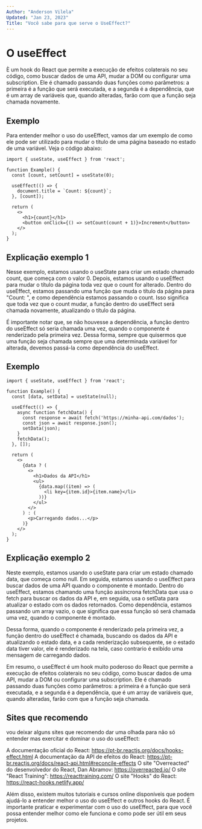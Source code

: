 ```yaml
---
Author: "Anderson Vilela"
Updated: "Jan 23, 2023"
Title: "Você sabe para que serve o UseEffect?"
---
```




# O useEffect
È um hook do React que permite a execução de efeitos colaterais no seu código, como buscar dados de uma API, mudar a DOM ou configurar uma subscription. Ele é chamado passando duas funções como parâmetros: a primeira é a função que será executada, e a segunda é a dependência, que é um array de variáveis que, quando alteradas, farão com que a função seja chamada novamente.


## Exemplo
Para entender melhor o uso do useEffect, vamos dar um exemplo de como ele pode ser utilizado para mudar o título de uma página baseado no estado de uma variável. Veja o código abaixo:

```js{6-8} 
import { useState, useEffect } from 'react';

function Example() {
  const [count, setCount] = useState(0);

  useEffect(() => {
    document.title = `Count: ${count}`;
  }, [count]);

  return (
    <>
      <h1>{count}</h1>
      <button onClick={() => setCount(count + 1)}>Increment</button>
    </>
  );
}
```
## Explicação exemplo 1
Nesse exemplo, estamos usando o useState para criar um estado chamado count, que começa com o valor 0. Depois, estamos usando o useEffect para mudar o título da página toda vez que o count for alterado. Dentro do useEffect, estamos passando uma função que muda o título da página para "Count: <valor de count />", e como dependência estamos passando o count. Isso significa que toda vez que o count mudar, a função dentro do useEffect será chamada novamente, atualizando o título da página.

É importante notar que, se não houvesse a dependência, a função dentro do useEffect só seria chamada uma vez, quando o componente é renderizado pela primeira vez. Dessa forma, sempre que quisermos que uma função seja chamada sempre que uma determinada variável for alterada, devemos passá-la como dependência do useEffect.


## Exemplo 

```js{6-13}
import { useState, useEffect } from 'react';

function Example() {
  const [data, setData] = useState(null);

  useEffect(() => {
    async function fetchData() {
      const response = await fetch('https://minha-api.com/dados');
      const json = await response.json();
      setData(json);
    }
    fetchData();
  }, []);

  return (
    <>
      {data ? (
        <>
          <h1>Dados da API</h1>
          <ul>
            {data.map((item) => (
              <li key={item.id}>{item.name}</li>
            ))}
          </ul>
        </>
      ) : (
        <p>Carregando dados...</p>
      )}
    </>
  );
}

```

## Explicação exemplo 2 

Neste exemplo, estamos usando o useState para criar um estado chamado data, que começa como null. Em seguida, estamos usando o useEffect para buscar dados de uma API quando o componente é montado. Dentro do useEffect, estamos chamando uma função assíncrona fetchData que usa o fetch para buscar os dados da API e, em seguida, usa o setData para atualizar o estado com os dados retornados. Como dependência, estamos passando um array vazio, o que significa que essa função só será chamada uma vez, quando o componente é montado.

Dessa forma, quando o componente é renderizado pela primeira vez, a função dentro do useEffect é chamada, buscando os dados da API e atualizando o estado data, e a cada renderização subsequente, se o estado data tiver valor, ele é renderizado na tela, caso contrario é exibido uma mensagem de carregando dados.


Em resumo, o useEffect é um hook muito poderoso do React que permite a execução de efeitos colaterais no seu código, como buscar dados de uma API, mudar a DOM ou configurar uma subscription. Ele é chamado passando duas funções como parâmetros: a primeira é a função que será executada, e a segunda é a dependência, que é um array de variáveis que, quando alteradas, farão com que a função seja chamada.


## Sites que recomendo
vou deixar alguns sites que recomendo dar uma olhada para não só entender mas exercitar e dominar o uso do useEffect: 

A documentação oficial do React: https://pt-br.reactjs.org/docs/hooks-effect.html
A documentação da API de efeitos do React: https://pt-br.reactjs.org/docs/react-api.html#reconcile-effects
O site "Overreacted" do desenvolvedor do React, Dan Abramov: https://overreacted.io/
O site "React Training": https://reacttraining.com/
O site "Hooks" do React: https://react-hooks.netlify.app/

Além disso, existem muitos tutoriais e cursos online disponíveis que podem ajudá-lo a entender melhor o uso do useEffect e outros hooks do React. É importante praticar e experimentar com o uso do useEffect, para que você possa entender melhor como ele funciona e como pode ser útil em seus projetos.

